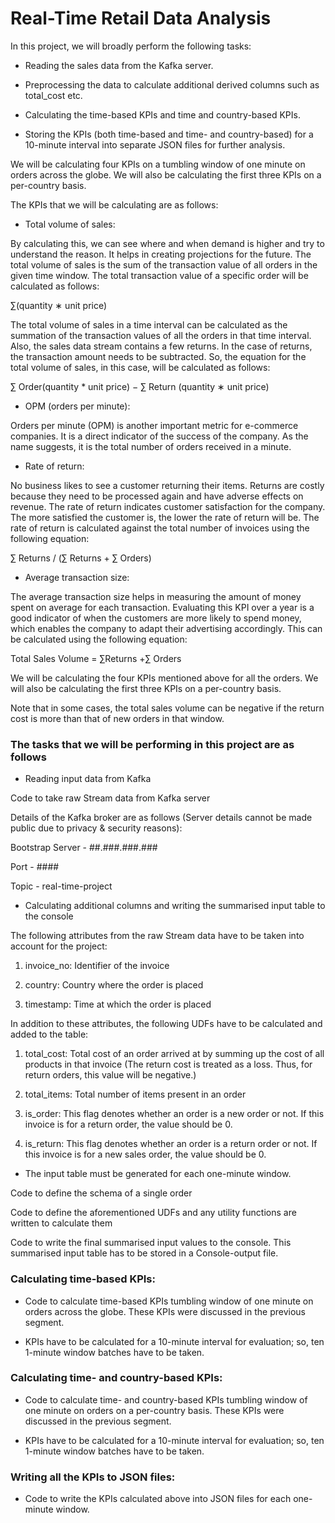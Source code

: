 # Real-Time Retail Data Analysis

In this project, we will broadly perform the following tasks:

- Reading the sales data from the Kafka server.

- Preprocessing the data to calculate additional derived columns such as total_cost etc.

- Calculating the time-based KPIs and time and country-based KPIs.

- Storing the KPIs (both time-based and time- and country-based) for a 10-minute interval into separate JSON files for further analysis.



We will be calculating four KPIs on a tumbling window of one minute on orders across the globe. We will also be calculating the first three KPIs on a per-country basis.

The KPIs that we will be calculating are as follows:

- Total volume of sales:

By calculating this, we can see where and when demand is higher and try to understand the reason. It helps in creating projections for the future. The total volume of sales is the sum of the transaction value of all orders in the given time window. The total transaction value of a specific order will be calculated as follows:

∑(quantity ∗ unit price)

The total volume of sales in a time interval can be calculated as the summation of the transaction values of all the orders in that time interval. Also, the sales data stream contains a few returns. In the case of returns, the transaction amount needs to be subtracted. So, the equation for the total volume of sales, in this case, will be calculated as follows:

∑ Order(quantity * unit price) − ∑ Return (quantity ∗ unit price)


- OPM (orders per minute):

Orders per minute (OPM) is another important metric for e-commerce companies. It is a direct indicator of the success of the company. As the name suggests, it is the total number of orders received in a minute.


- Rate of return: 

No business likes to see a customer returning their items. Returns are costly because they need to be processed again and have adverse effects on revenue. The rate of return indicates customer satisfaction for the company. The more satisfied the customer is, the lower the rate of return will be. The rate of return is calculated against the total number of invoices using the following equation:

∑ Returns / (∑ Returns + ∑ Orders)


- Average transaction size:

The average transaction size helps in measuring the amount of money spent on average for each transaction. Evaluating this KPI over a year is a good indicator of when the customers are more likely to spend money, which enables the company to adapt their advertising accordingly. This can be calculated using the following equation:

Total Sales Volume = ∑Returns +∑ Orders


We will be calculating the four KPIs mentioned above for all the orders. We will also be calculating the first three KPIs on a per-country basis.

Note that in some cases, the total sales volume can be negative if the return cost is more than that of new orders in that window.



### The tasks that we will be performing in this project are as follows

- Reading input data from Kafka 

Code to take raw Stream data from Kafka server

Details of the Kafka broker are as follows (Server details cannot be made public due to privacy & security reasons):

Bootstrap Server - ##.###.###.###

Port - ####

Topic - real-time-project

- Calculating additional columns and writing the summarised input table to the console

The following attributes from the raw Stream data have to be taken into account for the project:

1. invoice_no: Identifier of the invoice

2. country: Country where the order is placed

3. timestamp: Time at which the order is placed

In addition to these attributes, the following UDFs have to be calculated and added to the table:

1. total_cost: Total cost of an order arrived at by summing up the cost of all products in that invoice (The return cost is treated as a loss. Thus, for return orders, this value will be negative.)

2. total_items: Total number of items present in an order

3. is_order: This flag denotes whether an order is a new order or not. If this invoice is for a return order, the value should be 0.

4. is_return: This flag denotes whether an order is a return order or not. If this invoice is for a new sales order, the value should be 0.

- The input table must be generated for each one-minute window.

Code to define the schema of a single order

Code to define the aforementioned UDFs and any utility functions are written to calculate them

Code to write the final summarised input values to the console. This summarised input table has to be stored in a Console-output file.


### Calculating time-based KPIs:

- Code to calculate time-based KPIs tumbling window of one minute on orders across the globe. These KPIs were discussed in the previous segment.

- KPIs have to be calculated for a 10-minute interval for evaluation; so, ten 1-minute window batches have to be taken.


### Calculating time- and country-based KPIs:

- Code to calculate time- and country-based KPIs tumbling window of one minute on orders on a per-country basis. These KPIs were discussed in the previous segment.

- KPIs have to be calculated for a 10-minute interval for evaluation; so, ten 1-minute window batches have to be taken.


### Writing all the KPIs to JSON files:

- Code to write the KPIs calculated above into JSON files for each one-minute window.